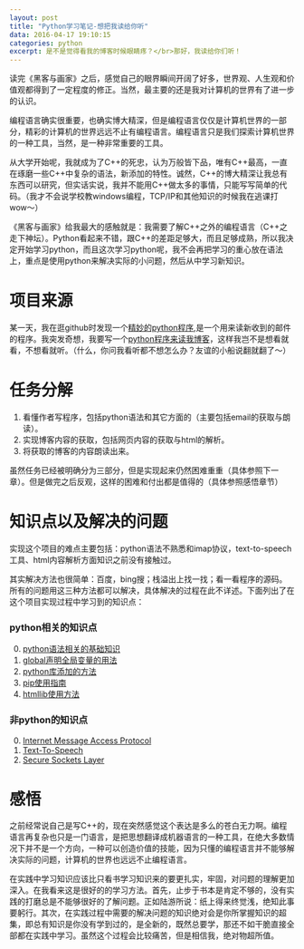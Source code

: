 ```yaml
---
layout: post
title: "Python学习笔记-想把我读给你听"
data: 2016-04-17 19:10:15
categories: python
excerpt: 是不是觉得看我的博客时候眼睛疼？</br>那好，我读给你们听！
---
```


读完《黑客与画家》之后，感觉自己的眼界瞬间开阔了好多，世界观、人生观和价值观都得到了一定程度的修正。当然，最主要的还是我对计算机的世界有了进一步的认识。

编程语言确实很重要，也确实博大精深，但是编程语言仅仅是计算机世界的一部分，精彩的计算机的世界远远不止有编程语言。编程语言只是我们探索计算机世界的一种工具，当然，是一种非常重要的工具。

从大学开始呢，我就成为了C++的死忠，认为万般皆下品，唯有C++最高，一直在琢磨一些C++中复杂的语法，新添加的特性。诚然，C++的博大精深让我总有东西可以研究，但实话实说，我并不能用C++做太多的事情，只能写写简单的代码。（我才不会说学校教windows编程，TCP/IP和其他知识的时候我在逃课打wow～）

《黑客与画家》给我最大的感触就是：我需要了解C++之外的编程语言（C++之走下神坛）。Python看起来不错，跟C++的差距足够大，而且足够成熟，所以我决定开始学习python，而且这次学习python呢，我不会再把学习的重心放在语法上，重点是使用python来解决实际的小问题，然后从中学习新知识。


# 项目来源

某一天，我在逛github时发现一个[精妙的python程序](https://github.com/Aaron1011/python-email-reader),是一个用来读新收到的邮件的程序。我突发奇想，我要写一个[python程序来读我博客]()，这样我岂不是想看就看，不想看就听。（什么，你问我看听都不想怎么办？友谊的小船说翻就翻了～）

# 任务分解

1. 看懂作者写程序，包括python语法和其它方面的（主要包括email的获取与朗读）。
2. 实现博客内容的获取，包括网页内容的获取与html的解析。
3. 将获取的博客的内容朗读出来。

虽然任务已经被明确分为三部分，但是实现起来仍然困难重重（具体参照下一章）。但是做完之后反观，这样的困难和付出都是值得的（具体参照感悟章节）

# 知识点以及解决的问题

实现这个项目的难点主要包括：python语法不熟悉和imap协议，text-to-speech工具、html内容解析方面知识之前没有接触过。

其实解决方法也很简单：百度，bing搜；栈溢出上找一找；看一看程序的源码。所有的问题用这三种方法都可以解决，具体解决的过程在此不详述。下面列出了在这个项目实现过程中学习到的知识点：

### python相关的知识点

0. [python语法相关的基础知识](http://www.liaoxuefeng.com/wiki/001374738125095c955c1e6d8bb493182103fac9270762a000)
1. [global声明全局变量的用法](http://www.linuxidc.com/Linux/2015-03/114639.htm)
2. [python库添加的方法](http://blog.csdn.net/fengqingting2/article/details/20695975)
3. [pip使用指南](https://www.ttlsa.com/python/how-to-install-and-use-pip-ttlsa)
4. [htmllib使用方法](https://docs.python.org/2/library/htmllib.html)

### 非python的知识点

0. [Internet Message Access Protocol](https://en.wikipedia.org/wiki/Internet_Message_Access_Protocol)
1. [Text-To-Speech](https://en.wikipedia.org/wiki/Speech_synthesis)
2. [Secure Sockets Layer](https://en.wikipedia.org/wiki/Transport_Layer_Security)

# 感悟

之前经常说自己是写C++的，现在突然感觉这个表达是多么的苍白无力啊。编程语言再复杂也只是一门语言，是把思想翻译成机器语言的一种工具，在绝大多数情况下并不是一个方向，一种可以创造价值的技能，因为只懂的编程语言并不能够解决实际的问题，计算机的世界也远远不止编程语言。

在实践中学习知识应该比只看书学习知识来的要更扎实，牢固，对问题的理解更加深入。在我看来这是很好的的学习方法。首先，止步于书本是肯定不够的，没有实践的打磨总是不能够很好的了解问题。正如陆游所说：纸上得来终觉浅，绝知此事要躬行。其次，在实践过程中需要的解决问题的知识绝对会是你所掌握知识的超集，即总有知识是你没有学到过的，是全新的，既然总要学，那还不如干脆直接全部都在实践中学习。虽然这个过程会比较痛苦，但是相信我，绝对物超所值。